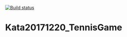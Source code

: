

[![Build status](https://ci.appveyor.com/api/projects/status/29qvs7kqpdql4hni?svg=true)](https://ci.appveyor.com/project/cashwu/kata20171220-tennisgame)
# Kata20171220_TennisGame
